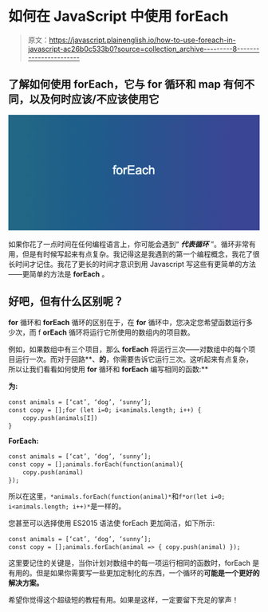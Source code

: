 # 如何在 JavaScript 中使用 forEach

> 原文：<https://javascript.plainenglish.io/how-to-use-foreach-in-javascript-ac26b0c533b0?source=collection_archive---------8----------------------->

## 了解如何使用 forEach，它与 for 循环和 map 有何不同，以及何时应该/不应该使用它

![](img/bea7b7543c1c9aa939a02dae246f6f3c.png)

如果你花了一点时间在任何编程语言上，你可能会遇到“ ***代表循环*** ”。循环非常有用，但是有时候写起来有点复杂。我记得这是我遇到的第一个编程概念，我花了很长时间才记住。我花了更长的时间才意识到用 Javascript 写这些有更简单的方法——更简单的方法是 **forEach** 。

## 好吧，但有什么区别呢？

**for** 循环和 **forEach** 循环的区别在于，在 **for** 循环中，您决定您希望函数运行多少次，而 f **orEach** 循环将运行它所使用的数组内的项目数。

例如，如果数组中有三个项目，那么 **forEach** 将运行三次——对数组中的每个项目运行一次。而对于回路**、**的**，你需要告诉它运行三次。这听起来有点复杂，所以让我们看看如何使用 **for** 循环和 **forEach** 编写相同的函数:**

**为:**

```
const animals = [‘cat’, ‘dog’, ‘sunny’];
const copy = [];for (let i=0; i<animals.length; i++) {
    copy.push(animals[I])
}
```

**ForEach:**

```
const animals = [‘cat’, ‘dog’, ‘sunny’];
const copy = [];animals.forEach(function(animal){
    copy.push(animal)
});
```

所以在这里，`*animals.forEach(function(animal)*`和`f*or(let i=0; i<animals.length; i++)*`是一样的。

您甚至可以选择使用 ES2015 语法使 forEach 更加简洁，如下所示:

```
const animals = [‘cat’, ‘dog’, ‘sunny’];
const copy = [];animals.forEach(animal => { copy.push(animal) });
```

这里要记住的关键是，当你计划对数组中的每一项运行相同的函数时，forEach 是有用的。但是如果你需要写一些更加定制化的东西，一个循环的**可能是一个更好的解决方案。**

希望你觉得这个超级短的教程有用。如果是这样，一定要留下充足的掌声！